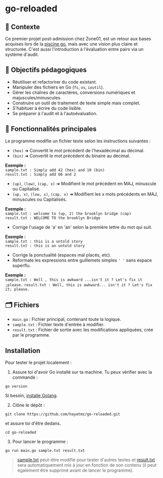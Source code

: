 # go-reloaded
## 🧠 Contexte
Ce premier projet post-admission chez Zone01, est un retour aux bases acquises lors de la [piscine go](https://github.com/hayatmz/piscine-golang), mais avec une vision plus claire et structurée. C'est aussi l'introduction à l'évaluation entre pairs via un système d'audit.

## 🎯 Objectifs pédagogiques
- Réutiliser et refactorirer du code existant.<br>
- Manipuler des fichiers en Go (```fs```, ```os```, ```ioutil```).<br>
- Gérer les chaînes de caractères, conversions numériques et majuscules/minuscules.<br>
- Construire un outil de traitement de texte simple mais complet.<br>
- S'habituer à écrire du code lisible.<br>
- Se préparer à l'audit et à l'autoévaluation.<br>

## 🔧 Fonctionnalités principales
Le programme modifie un fichier texte selon les instructions suivantes :<br>

- ```(hex)``` ➜ Convertit le mot précédent de l'hexadécimal au décimal.<br>
- ```(bin)``` ➜ Convertit le mot précédent du binaire au décimal.<br>

**Exemple :**<br>
```sample.txt : Simply add 42 (hex) and 10 (bin)```<br>```result.txt : Simply add 66 and 2```

- ```(up)```, ```(low)```, ```(cap, x)``` ➜ Modifient le mot précédent en MAJ, minuscule ou Capitalisé.<br>
- ```(up, x)```, ```(low, x)```, ```(cap, x)``` ➜ Modifient les x mots précédents en MAJ, minuscules ou Capitalisés.<br>

**Exemple :**<br>
```sample.txt : welcome to (up, 2) the brooklyn bridge (cap)```<br>
```result.txt : WELCOME TO the brooklyn Bridge```

- Corrige l'usage de 'a' en 'an' selon la première lettre du mot qui suit.<br>

**Exemple :**<br>
```sample.txt : this is a untold story```<br>
```result.txt : this is an untold story```

- Corrige la ponctualité (espaces mal placés, etc).<br>
- Reformate les expressions entre guillemets simples ```' '``` sans espace superflu.<br>

**Exemple :**<br>
```sample.txt : Well , this is awkward ...isn't it ? Let's fix it ;please.```
```result.txt : Well, this is awkward... isn't it ? Let's fix it; please.```

## 🗂️ Fichiers

- ```main.go``` : Fichier principal, contenant toute la logique.<br>
- ```sample.txt``` : Fichier texte d'entrée à modifier.<br>
- ```result.txt``` : Fichier de sortie avec les modifications appliquées, crée par le programme.<br>

## Installation

Pour tester le projet localement :<br>

1. Assure toi d'avoir Go installé sur ta machine. Tu peux vérifier avec la commande :<br>
```
go version
```

Si besoin, [installe Golang](https://go.dev/doc/install).<br>

2. Clône le dépôt :

```
git clone https://github.com/hayatmz/go-reloaded.git
```
et assure toi d'être dedans.
```
cd go-reloaded
```

3. Pour lancer le programme :

```
go run main.go sample.txt result.txt
```

> [sample.txt](./sample.txt) peut-être modifié pour tester d'autres textes et [result.txt](./result.txt) sera automatiquement mis à jour en fonction de son contenu (il peut également être supprimé avant de lancer le programme).